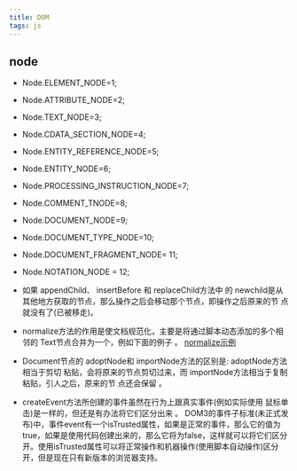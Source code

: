```yaml
---
title: DOM
tags: js
---
```

## node
- Node.ELEMENT_NODE=1;
- Node.ATTRIBUTE_NODE=2;
- Node.TEXT_NODE=3;
- Node.CDATA_SECTION_NODE=4;
- Node.ENTITY_REFERENCE_NODE=5;
- Node.ENTITY_NODE=6;
- Node.PROCESSING_INSTRUCTION_NODE=7;
- Node.COMMENT_TNODE=8;
- Node.DOCUMENT_NODE=9;
- Node.DOCUMENT_TYPE_NODE=10;
- Node.DOCUMENT_FRAGMENT_NODE= 11; 
- Node.NOTATION_NODE = 12;

- 如果 appendChild、 insertBefore 和 replaceChild方法中 的 newchild是从其他地方获取的节点，那么操作之后会移动那个节点，即操作之后原来的节 点就没有了(已被移走)。

- normalize方法的作用是使文档规范化，主要是将通过脚本动态添加的多个相邻的 Text节点合并为一个，例如下面的例子 。
[normalize示例](https://zccmynotebook.github.io/website/pages/normnize.html)

- Document节点的 adoptNode和 importNode方法的区别是: adoptNode方法相当于剪切
粘贴，会将原来的节点剪切过来，而 importNode方法相当于复制粘贴，引人之后，原来的节 点还会保留 。

- createEvent方法所创建的事件虽然在行为上跟真实事件(例如实际使用 鼠标单击)是一样的，但还是有办法将它们区分出来 。 
DOM3的事件子标准(未正式发布)中，事件event有一个isTrusted属性，如果是正常的事件，那么它的值为true，如果是使用代码创建出来的，那么它将为false，这样就可以将它们区分开。使用isTrusted属性可以将正常操作和机器操作(使用脚本自动操作)区分开，但是现在只有新版本的浏览器支持。